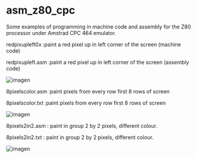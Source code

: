 # asm_z80_cpc

Some examples of programming in machine code and assembly for the Z80 processor under Amstrad CPC 464 emulator.

redpixupleft0x      :paint a red pixel up in left corner of the screen (machine code)

redpixupleft.asm    :paint a red pixel up in left corner of the screen (assembly code)

![imagen](https://user-images.githubusercontent.com/5332593/186039101-0320ffde-56c2-4536-8018-f2e0dcba4cad.png)

8pixelscolor.asm    :paint pixels from every row first 8 rows of screen

8pixelscolor.txt    :paint pixels from every row first 8 rows of screen

![imagen](https://user-images.githubusercontent.com/5332593/186046794-ece6163d-3407-46e5-b1e6-3ec5610f4989.png)

8pixels2in2.asm     : paint in group 2 by 2 pixels, different colour.

8pixels2in2.txt     : paint in group 2 by 2 pixels, different colour.

![imagen](https://user-images.githubusercontent.com/5332593/186059486-8fb43b9c-7ff2-405e-ac31-f985b93b4845.png)



